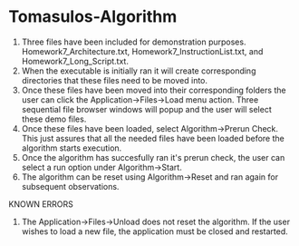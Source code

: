 # Tomasulos-Algorithm
1. Three files have been included for demonstration purposes. Homework7_Architecture.txt, Homework7_InstructionList.txt, and Homework7_Long_Script.txt.
2. When the executable is initially ran it will create corresponding directories that these files need to be moved into.
3. Once these files have been moved into their corresponding folders the user can click the Application->Files->Load menu action. Three sequential file browser windows will popup and the user will select these demo files.
4. Once these files have been loaded, select Algorithm->Prerun Check. This just assures that all the needed files have been loaded before the algorithm starts execution.
5. Once the algorithm has succesfully ran it's prerun check, the user can select a run option under Algorithm->Start.
6. The algorithm can be reset using Algorithm->Reset and ran again for subsequent observations.

KNOWN ERRORS
1. The Application->Files->Unload does not reset the algorithm. If the user wishes to load a new file, the application must be closed and restarted.
